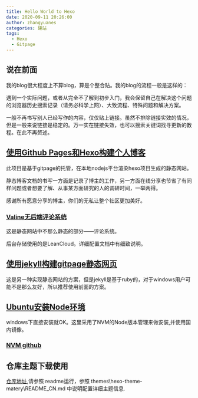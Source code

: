 ```yaml
---
title: Hello World to Hexo
date: 2020-09-11 20:26:00
author: zhangyuanes
categories: 建站
tags:
  - Hexo
  - Gitpage
---
```


## 说在前面

我的blog很大程度上不算blog，算是个整合贴。我的blog的流程一般是这样的：

遇到一个实际问题，或者从完全不了解到初步入门，我会保留自己在解决这个问题的浏览器历史搜索记录（请务必科学上网）、大致流程、特殊问题和解决方案。

一般不再书写别人已经写作的内容，仅仅贴上链接。虽然不排除链接实效的情况，但是一般来说链接是稳定的。万一实在链接失效，也可以搜索关键词找寻更新的教程。在此不再赘述。

## [使用Github Pages和Hexo构建个人博客][gitpage_hexo]

此项目是基于gitpage的托管，在本地nodejs平台渲染hexo项目生成的静态网站。

静态博客文档的书写一方面是记录了博主的工作，另一方面在线分享也节省了有同样问题或者想要了解、从事某方面研究的人的调研时间，一举两得。

感谢所有愿意分享的博主，你们的无私让整个社区更加美好。

### [Valine无后端评论系统][Valine]

这是静态网站中不那么静态的部分——评论系统。

后台存储使用的是LeanCloud。详细配置文档中有细致说明。

## [使用jekyll构建gitpage静态网页][gitpage_jekyll]

这是另一种实现静态网站的方案，但是jekyll是基于ruby的，对于windows用户可能不是那么友好，所以推荐使用前面的方案。

## [Ubuntu安装Node环境][installNode]

windows下直接安装就OK。这里采用了NVM的Node版本管理来做安装,并使用国内镜像。

### [NVM github][NVM github]

## 仓库主题下载使用

[仓库地址][repo],请参照 readme运行，参照 themes\hexo-theme-matery\README_CN.md 中说明配置详细主题信息.


[gitpage_hexo]:https://developer.aliyun.com/article/387750
[Valine]:https://valine.js.org/
[gitpage_jekyll]:https://sspai.com/post/54608
[installNode]:https://mupceet.com/2020/02/the-best-way-to-install-nodejs/
[NVM github]:https://github.com/nvm-sh/nvm#installing-and-updating
[repo]:https://github.com/zhangyuanes/blinkTheme